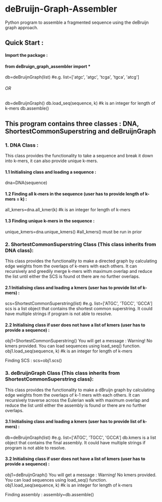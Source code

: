 # deBruijn-Graph-Assembler
Python program to assemble a fragmented sequence using the deBruijn graph approach.

## Quick Start : 

#### Import the package : 
#### from deBruign_graph_assembler import *


db=deBruijnGraph(list) #e.g. list=['atgc', 'atgc', 'tcga', 'tgca', 'atcg']
###### OR
db=deBruijnGraph()
db.load_seq(sequence, k) #k is an integer for length of k-mers
db.assemble()


## This program contains three classes : DNA, ShortestCommonSuperstring and deBruijnGraph


### 1. DNA Class :
This class provides the functionality to take a sequence and break it down into k-mers, it can also provide unique k-mers.

#### 1.1 Initialising class and loading a sequence : 
dna=DNA(sequence)

#### 1.2 Finding all k-mers in the sequence (user has to provide length of k-mers = k) : 
all_kmers=dna.all_kmer(k) #k is an integer for length of k-mers

#### 1.3 Finding unique k-mers in the sequence : 
unique_kmers=dna.unique_kmers() #all_kmers() must be run in prior


### 2. ShortestCommonSuperstring Class (This class inherits from DNA class):
This class provides the functionality to make a directed graph by calculating edge weights from the overlaps of k-mers with each others. It can recursively and greedily merge k-mers with maximum overlap and reduce the list until either the SCS is found ot there are no further overlaps.

#### 2.1 Initialising class and loading a kmers (user has to provide list of k-mers) : 
scs=ShortestCommonSuperstring(list) #e.g. list=['ATGC', 'TGCC', 'GCCA']
scs is a list object that contains the shortest common superstring. It could have multiple strings if program is not able to resolve.

#### 2.2 Initialising class if user does not have a list of kmers (user has to provide a sequence) : 
obj1=ShortestCommonSuperstring()
You will get a message : Warning! No kmers provided. You can load sequences using load_seq() function.
obj1.load_seq(sequence, k) #k is an integer for length of k-mers

Finding SCS : 
scs=obj1.scs()


### 3. deBruijnGraph Class (This class inherits from ShortestCommonSuperstring class):
This class provides the functionality to make a dBruijn graph by calculating edge weights from the overlaps of k-1 mers with each others. It can recursively traverse across the Eulerian walk with maximum overlap and reduce the list until either the assembly is found or there are no further overlaps.

#### 3.1 Initialising class and loading a kmers (user has to provide list of k-mers) : 
db=deBruijnGraph(list) #e.g. list=['ATGC', 'TGCC', 'GCCA']
db.kmers is a list object that contains the final assembly. It could have multiple strings if program is not able to resolve.

#### 3.2 Initialising class if user does not have a list of kmers (user has to provide a sequence) : 
obj1=deBruijnGraph()
You will get a message : Warning! No kmers provided. You can load sequences using load_seq() function.
obj1.load_seq(sequence, k) #k is an integer for length of k-mers

Finding assembly : 
assembly=db.assemble()
